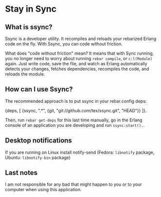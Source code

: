 # Stay in Sync

## What is ssync?

Ssync is a developer utility. It recompiles and reloads your rebarized Erlang
code on the fly. With Ssync, you can code without friction.

What does "code without friction" mean? It means that with Sync
running, you no longer need to worry about running `rebar compile`, or
`c:l(Module)` again. Just write code, save the file, and watch as
Erlang automatically detects your changes, fetches dependencies,
recompiles the code, and reloads the module.

## How can I use Ssync?

The recommended approach is to put ssync in your rebar.config deps:

{deps, [
    {ssync, ".*", {git, "git://github.com/tex/ssync.git", "HEAD"}}
]}.

Then, run `rebar get-deps` for this last time manually, go in the
Erlang console of an application you are developing and run `ssync:start().`.

## Desktop notifications

If you are running on Linux install notify-send (Fedora: `libnotify` package,
Ubuntu: `libnotify-bin` package)

## Last notes

I am not responsible for any bad that might happen to you or to your computer
when using this application.

